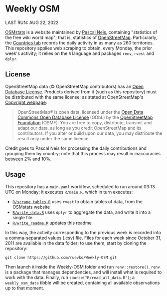 # Weekly OSM
LAST RUN: AUG 22, 2022

[OSMstats](https://osmstats.neis-one.org) is a website maintained by
[Pascal Neis](https://neis-one.org/about), containing "statistics of the free wiki
world map"; that is, statistics of [OpenStreetMap](https://www.openstreetmap.org).
Particularly, the [Countries tab](https://osmstats.neis-one.org/?item=countries)
records the daily activity in as many as 260 territories. This repository applies
web scraping to obtain, every Monday, the prior week's activity; it relies on the
`R` language and packages `renv`, `rvest` and `dplyr`.

## License
OpenStreetMap data (© OpenStreetMap contributors) has an
[Open Database License](license.txt). Products derived from it (such as
this repository) must be distributed with the same license; as stated at
OpenStreetMap's [Copyright webpage](https://www.openstreetmap.org/copyright):

> OpenStreetMap® is open data, licensed under the
[Open Data Commons Open Database License](https://opendatacommons.org/licenses/odbl)
(ODbL) by the [OpenStreetMap Foundation](https://wiki.osmfoundation.org/wiki/Main_Page)
(OSMF). You are free to copy, distribute, transmit and adapt our data, as long
as you credit OpenStreetMap and its contributors. If you alter or build upon
our data, you may distribute the result only under the same licence.

Credit goes to Pascal Neis for processing the daily contributions and grouping them
by country; note that this process may result in inaccuracies between 2% and 10%.

## Usage
This repository has a `main.yaml` workflow, scheduled to run around
03:13 UTC on Monday; it executes `R/main.R`, which in turn executes:
* [`R/scrape_tables.R`](R/scrape_tables.R) uses `rvest`
to obtain tables of data, from the OSMstats website
* [`R/write_data.R`](R/write_data.R) uses `dplyr`
to aggregate the data, and write it into a single file
* [`R/write_readme.R`](R/write_readme.R) updates this readme

In this way, the activity corresponding to the previous week is recorded into a
comma-separated values (.csv) file. Files for each week since October 31, 2011
are available in the data folder; to use them, start by cloning the repository:
```
git clone https://github.com/ruevko/Weekly-OSM.git
```

Then launch `R` inside the Weekly-OSM folder and run `renv::restore()`. `renv` is
a package that manages dependencies, and will install what is required to work with
the data. Finally, run `source("R/read_all_data.R")`; a `weekly_osm_data` tibble
will be created, containing all available observations up to that moment.
